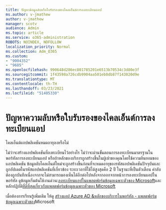 ```yaml
---
title: ปัญหาข้อมูลลับหรือใบรับรองของไคลเอ็นต์การลงทะเบียนแอป
ms.author: v-jmathew
author: v-jmathew
manager: scotv
audience: Admin
ms.topic: article
ms.service: o365-administration
ROBOTS: NOINDEX, NOFOLLOW
localization_priority: Normal
ms.collection: Adm_O365
ms.custom:
- "9004352"
- "9685"
ms.openlocfilehash: 990648d286ec801785201e6513b70534c3d80e3f
ms.sourcegitcommit: 1f43598a726cdb9904aa501eb8db87f143020d9e
ms.translationtype: MT
ms.contentlocale: th-TH
ms.lasthandoff: 03/23/2021
ms.locfileid: "51405330"
---
```

# <a name="app-registration-client-secret-or-certificate-issues"></a>ปัญหาความลับหรือใบรับรองของไคลเอ็นต์การลงทะเบียนแอป

ไคลเอ็นต์แอปพลิเคชันหมดอายุลงหรือไม่

ไม่ว่าจะสร้างแอปพลิเคชันที่ลงทะเบียนไว้อย่างไร ไม่ว่าจะผ่านขั้นตอนการลงทะเบียนมาตรฐานในพอร์ทัลการลงทะเบียนแอป หรือถ้าหลักของบริการถูกสร้างขึ้นในผู้เช่าของคุณโดยใช้ความยินยอมของแอปพลิเคชัน ข้อมูลลับไคลเอ็นต์ใหม่จะถูกสร้างขึ้นก่อนที่จะหมดอายุของรหัสแอปพลิเคชันปัจจุบันและถูกอัปเดตในรหัสแอปพลิเคชันที่เกี่ยวข้อง ระยะเวลาที่ใช้ได้สูงสุดคือ 2 ปี ในฐานะที่เป็นตัวเตือน ค่าลับต้องถูกบันทึกเนื่องจากจะไม่สามารถมองเห็นได้อีกต่อไปหลังจากออกจากหน้าการลงทะเบียนแอปในพอร์ทัล ดูข้อมูลเริ่มต้นใช้งานด่วน:[ลงทะเบียนแอปในแพลตฟอร์มข้อมูลเฉพาะตัวของ Microsoft](https://docs.microsoft.com/azure/active-directory/develop/quickstart-register-app)และหลักปฏิบัติ[ที่ดีที่สุดเกี่ยวกับแพลตฟอร์มข้อมูลเฉพาะตัวของ Microsoft](https://docs.microsoft.com/azure/active-directory/develop/identity-platform-integration-checklist#security)

เมื่อต้องการเรียนรู้เพิ่มเติม ให้ดู [สร้างแอป Azure AD &หลักของบริการในพอร์ทัล - แพลตฟอร์มข้อมูลเฉพาะตัวของ](https://docs.microsoft.com/azure/active-directory/develop/howto-create-service-principal-portal)Microsoft
